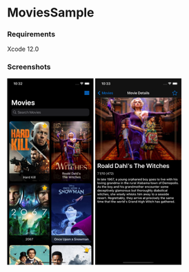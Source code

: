 # MoviesSample

### Requirements
Xcode 12.0

### Screenshots
<p float="left">
<img src="https://github.com/doganekici/MoviesSample/blob/main/Screenshots/List.png?raw=true" width="200">
<img src="https://github.com/doganekici/MoviesSample/blob/main/Screenshots/Detail.png?raw=true" width="200">
</p>
